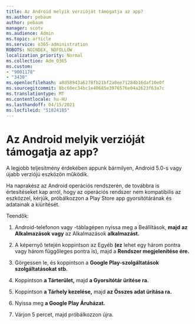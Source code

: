 ```yaml
---
title: Az Android melyik verzióját támogatja az app?
ms.author: pebaum
author: pebaum
manager: scotv
ms.audience: Admin
ms.topic: article
ms.service: o365-administration
ROBOTS: NOINDEX, NOFOLLOW
localization_priority: Normal
ms.collection: Adm_O365
ms.custom:
- "9001178"
- "3430"
ms.openlocfilehash: a8d58943a6278fb21bf2a0ee71284b16daf10e0f
ms.sourcegitcommit: 8bc60ec34bc1e40685e3976576e04a2623f63a7c
ms.translationtype: MT
ms.contentlocale: hu-HU
ms.lasthandoff: 04/15/2021
ms.locfileid: "51824185"
---
```

# <a name="what-version-of-android-does-your-app-support"></a>Az Android melyik verzióját támogatja az app?

A legjobb teljesítmény érdekében appunk bármilyen, Android 5.0-s vagy újabb verziójú eszközön működik.

Ha naprakész az Android operációs rendszerén, de továbbra is értesítéseket kap arról, hogy az operációs rendszer nem kompatibilis az eszközzel, kérjük, próbálkozzon a Play Store app gyorsítótárának és adatainak a kiürítését.

Teendők: 

1. Android-telefonon vagy -táblagépen nyissa meg a Beállítások, **majd** **az Alkalmazások vagy** az Alkalmazások **alkalmazást.**

2. A képernyő tetején koppintson az Egyéb **(ez** lehet egy három pontra vagy három függőleges pontra is), majd a **Rendszer megjelenítése ére.** 

3. Görgessen le, és koppintson a **Google Play-szolgáltatások szolgáltatásokat stb.** 

4. Koppintson **a Tárterület,** majd **a Gyorsítótár ürítése ra.** 

5. Koppintson **a Tárhely kezelése,** majd **az Összes adat ürítása ra.** 

6. Nyissa meg **a Google Play Áruházat.** 

7. Várjon 5 percet, majd próbálkozzon újra. 